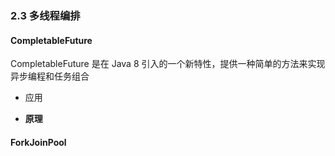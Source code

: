 ### 2.3 多线程编排

#### CompletableFuture

CompletableFuture 是在 Java 8 引入的一个新特性，提供一种简单的方法来实现异步编程和任务组合

-  应用

-  **原理**

#### ForkJoinPool

